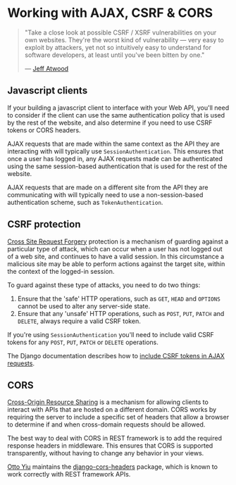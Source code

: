 # Working with AJAX, CSRF & CORS

> "Take a close look at possible CSRF / XSRF vulnerabilities on your own websites.  They're the worst kind of vulnerability &mdash; very easy to exploit by attackers, yet not so intuitively easy to understand for software developers, at least until you've been bitten by one."
>
>  &mdash; [Jeff Atwood][cite]

## Javascript clients

If your building a javascript client to interface with your Web API, you'll need to consider if the client can use the same authentication policy that is used by the rest of the website, and also determine if you need to use CSRF tokens or CORS headers.

AJAX requests that are made within the same context as the API they are interacting with will typically use `SessionAuthentication`.  This ensures that once a user has logged in, any AJAX requests made can be authenticated using the same session-based authentication that is used for the rest of the website.

AJAX requests that are made on a different site from the API they are communicating with will typically need to use a non-session-based authentication scheme, such as `TokenAuthentication`. 

## CSRF protection

[Cross Site Request Forgery][csrf] protection is a mechanism of guarding against a particular type of attack, which can occur when a user has not logged out of a web site, and continues to have a valid session.   In this circumstance a malicious site may be able to perform actions against the target site, within the context of the logged-in session.

To guard against these type of attacks, you need to do two things:

1. Ensure that the 'safe' HTTP operations, such as `GET`, `HEAD` and `OPTIONS` cannot be used to alter any server-side state.
2. Ensure that any 'unsafe' HTTP operations, such as `POST`, `PUT`, `PATCH` and `DELETE`, always require a valid CSRF token. 

If you're using `SessionAuthentication` you'll need to include valid CSRF tokens for any `POST`, `PUT`, `PATCH` or `DELETE` operations.

The Django documentation describes how to [include CSRF tokens in AJAX requests][csrf-ajax].

## CORS

[Cross-Origin Resource Sharing][cors] is a mechanism for allowing clients to interact with APIs that are hosted on a different domain.  CORS works by requiring the server to include a specific set of headers that allow a browser to determine if and when cross-domain requests should be allowed.

The best way to deal with CORS in REST framework is to add the required response headers in middleware.  This ensures that CORS is supported transparently, without having to change any behavior in your views.

[Otto Yiu][ottoyiu] maintains the [django-cors-headers] package, which is known to work correctly with REST framework APIs.

[cite]: http://www.codinghorror.com/blog/2008/10/preventing-csrf-and-xsrf-attacks.html
[csrf]: https://www.owasp.org/index.php/Cross-Site_Request_Forgery_(CSRF)
[csrf-ajax]: https://docs.djangoproject.com/en/dev/ref/contrib/csrf/#ajax
[cors]: http://www.w3.org/TR/cors/
[ottoyiu]: https://github.com/ottoyiu/
[django-cors-headers]: https://github.com/ottoyiu/django-cors-headers/
